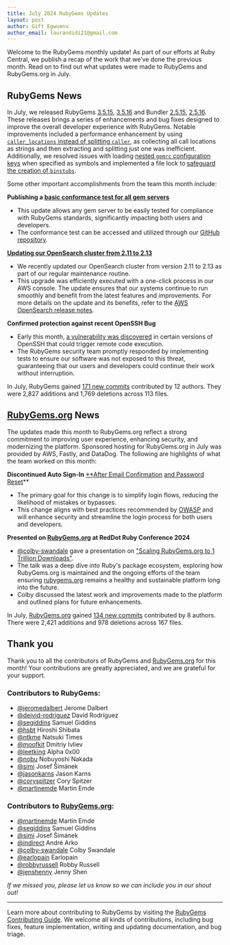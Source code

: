 ```yaml
---
title: July 2024 RubyGems Updates
layout: post
author: Gift Egwuenu
author_email: laurandidi21@gmail.com
---
```


Welcome to the RubyGems monthly update! As part of our efforts at Ruby Central, we publish a recap of the work that we’ve done the previous month. Read on to find out what updates were made to RubyGems and RubyGems.org in July.

## RubyGems News

In July, we released RubyGems [3.5.15](https://github.com/rubygems/rubygems/blob/master/CHANGELOG.md#3515--2024-07-09), [3.5.16](https://github.com/rubygems/rubygems/blob/master/CHANGELOG.md#3516--2024-07-18) and Bundler [2.5.15](https://github.com/rubygems/rubygems/blob/master/bundler/CHANGELOG.md#2515-july-9-2024), [2.5.16](https://github.com/rubygems/rubygems/blob/master/bundler/CHANGELOG.md#2516-july-18-2024). These releases brings a series of enhancements and bug fixes designed to improve the overall developer experience with RubyGems. Notable improvements included a performance enhancement by using [`caller_locations` instead of splitting `caller`](https://github.com/rubygems/rubygems/pull/7708), as collecting all call locations as strings and then extracting and splitting just one was inefficient. Additionally, we resolved issues with loading [nested `gemrc` configuration keys](https://github.com/rubygems/rubygems/pull/7851) when specified as symbols and implemented a file lock to [safeguard the creation of `binstubs`](https://github.com/rubygems/rubygems/pull/7806). 

Some other important accomplishments from the team this month include:

**Publishing a [basic conformance test for all gem servers](https://github.com/rubygems/gem_server_conformance)**

- This update allows any gem server to be easily tested for compliance with RubyGems standards, significantly impacting both users and developers.
- The conformance test can be accessed and utilized through our [GitHub repository](https://github.com/rubygems/gem_server_conformance).

[**Updating our OpenSearch cluster from 2.11 to 2.13**](https://docs.aws.amazon.com/opensearch-service/latest/developerguide/release-notes.html)

- We recently updated our OpenSearch cluster from version 2.11 to 2.13 as part of our regular maintenance routine.
- This upgrade was efficiently executed with a one-click process in our AWS console. The update ensures that our systems continue to run smoothly and benefit from the latest features and improvements. For more details on the update and its benefits, refer to the [AWS OpenSearch release notes](https://docs.aws.amazon.com/opensearch-service/latest/developerguide/release-notes.html).

**Confirmed protection against recent OpenSSH Bug**

- Early this month, [a vulnerability was discovered](https://cyberinsider.com/14-million-openssh-servers-potentially-vulnerable-to-regresshion-bug/) in certain versions of OpenSSH that could trigger remote code execution.
- The RubyGems security team promptly responded by implementing tests to ensure our software was not exposed to this threat, guaranteeing that our users and developers could continue their work without interruption.

In July, RubyGems gained [171 new commits](https://github.com/rubygems/rubygems/compare/master@%7B2024-7-01%7D...master@%7B2024-7-31%7D) contributed by 12 authors. They were 2,827 additions and 1,769 deletions across 113 files.

## [RubyGems.org](http://rubygems.org/) News

The updates made this month to RubyGems.org reflect a strong commitment to improving user experience, enhancing security, and modernizing the platform. Sponsored hosting for RubyGems.org in July was provided by AWS, Fastly, and DataDog. The following are highlights of what the team worked on this month:

**Discontinued Auto Sign-In** [**After Email Confirmation](https://github.com/rubygems/rubygems.org/pull/4810) [and Password Reset](https://github.com/rubygems/rubygems.org/pull/4811)**

- The primary goal for this change is to simplify login flows, reducing the likelihood of mistakes or bypasses.
- This change aligns with best practices recommended by [OWASP](https://cheatsheetseries.owasp.org/cheatsheets/Forgot_Password_Cheat_Sheet.html#user-resets-password) and will enhance security and streamline the login process for both users and developers.

**Presented on [RubyGems.org](http://rubygems.org/) at RedDot Ruby Conference 2024**

- [@colby-swandale](https://github.com/colby-swandale) gave a presentation on ["Scaling RubyGems.org to 1 Trillion Downloads"](https://drive.google.com/file/d/1szfL-qNAa_isxsnPqR8d7rDmxwZD1MzJ/view).
- The talk was a deep dive into Ruby's package ecosystem, exploring how RubyGems.org is maintained and the ongoing efforts of the team ensuring [rubygems.org](http://rubygems.org/) remains a healthy and sustainable platform long into the future.
- Colby discussed the latest work and improvements made to the platform and outlined plans for future enhancements.

In July, [RubyGems.org](http://rubygems.org/) gained [134 new commits](https://github.com/rubygems/rubygems.org/compare/master@%7B2024-7-01%7D...master@%7B2024-7-31%7D) contributed by 8 authors. There were 2,421 additions and 978 deletions across 167 files.


## Thank you

Thank you to all the contributors of RubyGems and [RubyGems.org](http://rubygems.org/) for this month! Your contributions are greatly appreciated, and we are grateful for your support.

### Contributors to RubyGems:

- [@jeromedalbert](https://github.com/jeromedalbert) Jerome Dalbert
- [@deivid-rodriguez](https://github.com/deivid-rodriguez) David Rodríguez
- [@segiddins](https://github.com/segiddins) Samuel Giddins
- [@hsbt](https://github.com/hsbt) Hiroshi Shibata
- [@ntkme](https://github.com/ntkme) Natsuki Times
- [@moofkit](https://github.com/moofkit) Dmitriy Ivliev
- [@leetking](https://github.com/leetking) Alpha 0x00
- [@nobu](https://github.com/nobu) Nobuyoshi Nakada
- [@simi](https://github.com/simi) Josef Šimánek
- [@jasonkarns](https://github.com/jasonkarns) Jason Karns
- [@coryspitzer](https://github.com/CorySpitzer) Cory Spitzer
- [@martinemde](https://github.com/martinemde) Martin Emde

### Contributors to [RubyGems.org](http://rubygems.org/):

- [@martinemde](https://github.com/martinemde) Martin Emde
- [@segiddins](https://github.com/segiddins) Samuel Giddins
- [@simi](https://github.com/simi) Josef Šimánek
- [@indirect](https://github.com/indirect) André Arko
- [@colby-swandale](https://github.com/colby-swandale) Colby Swandale
- [@earlopain](https://github.com/Earlopain) Earlopain
- [@robbyrussell](https://github.com/robbyrussell) Robby Russell
- [@jenshenny](https://github.com/jenshenny) Jenny Shen

*If we missed you, please let us know so we can include you in our shout out!*

---
Learn more about contributing to RubyGems by visiting the [RubyGems Contributing Guide](https://github.com/rubygems/rubygems/blob/master/CONTRIBUTING.md). We welcome all kinds of contributions, including bug fixes, feature implementation, writing and updating documentation, and bug triage.
